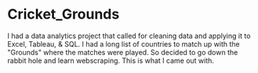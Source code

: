 # Cricket_Grounds

I had a data analytics project that called for cleaning data and applying it to Excel, Tableau, & SQL. I had a long list of countries to match up with the "Grounds"
where the matches were played. So decided to go down the rabbit hole and learn webscraping. This is what I came out with.
